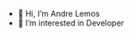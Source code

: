 - 👋 Hi, I’m Andre Lemos
- 👀 I’m interested in Developer 

<!---
lemosandre/lemosandre is a ✨ special ✨ repository because its `README.md` (this file) appears on your GitHub profile.
You can click the Preview link to take a look at your changes.
--->
